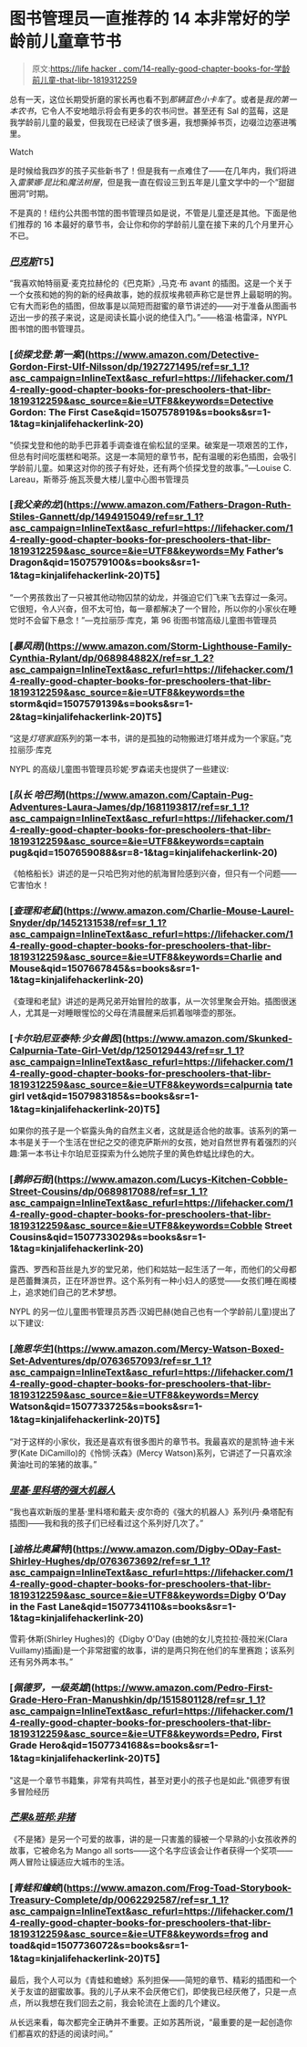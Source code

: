 # 图书管理员一直推荐的 14 本非常好的学龄前儿童章节书

> 原文:[https://life hacker . com/14-really-good-chapter-books-for-学龄前儿童-that-libr-1819312259](https://lifehacker.com/14-really-good-chapter-books-for-preschoolers-that-libr-1819312259)

总有一天，这位长期受折磨的家长再也看不到*那辆蓝色小卡车*了。或者是*我的第一本农书*，它令人不安地暗示将会有更多的农书问世。甚至还有 Sal 的蓝莓，这是我学龄前儿童的最爱，但我现在已经读了很多遍，我想撕掉书页，边啜泣边塞进嘴里。

Watch

是时候给我四岁的孩子买些新书了！但是我有一点难住了——在几年内，我们将进入*雷蒙娜·昆比*和*魔法树屋*，但是我一直在假设三到五年是儿童文学中的一个“甜甜圈洞”时期。

不是真的！纽约公共图书馆的图书管理员如是说，不管是儿童还是其他。下面是他们推荐的 16 本最好的章节书，会让你和你的学龄前儿童在接下来的几个月里开心不已。

### [*巴克斯*](https://www.amazon.com/Barkus-Patricia-MacLachlan/dp/1452111820/ref=sr_1_1?asc_campaign=InlineText&asc_refurl=https://lifehacker.com/14-really-good-chapter-books-for-preschoolers-that-libr-1819312259&asc_source=&ie=UTF8&keywords=barkus&qid=1507578382&sr=8-1&tag=kinjalifehackerlink-20)T5】

“我喜欢帕特丽夏·麦克拉赫伦的《巴克斯》,马克·布 avant 的插图。这是一个关于一个女孩和她的狗的新的经典故事，她的叔叔埃弗顿声称它是世界上最聪明的狗。它有大而彩色的插图，但故事是以简短而甜蜜的章节讲述的——对于准备从图画书迈出一步的孩子来说，这是阅读长篇小说的绝佳入门。”——格温·格雷泽，NYPL 图书馆的图书管理员。

### [*侦探戈登:第一案*](https://www.amazon.com/Detective-Gordon-First-Ulf-Nilsson/dp/1927271495/ref=sr_1_1?asc_campaign=InlineText&asc_refurl=https://lifehacker.com/14-really-good-chapter-books-for-preschoolers-that-libr-1819312259&asc_source=&ie=UTF8&keywords=Detective Gordon: The First Case&qid=1507578919&s=books&sr=1-1&tag=kinjalifehackerlink-20)

"侦探戈登和他的助手巴菲着手调查谁在偷松鼠的坚果。破案是一项艰苦的工作，但总有时间吃蛋糕和喝茶。这是一本简短的章节书，配有温暖的彩色插图，会吸引学龄前儿童。如果这对你的孩子有好处，还有两个侦探戈登的故事。”—Louise C. Lareau，斯蒂芬·施瓦茨曼大楼儿童中心图书管理员

### [*我父亲的龙*](https://www.amazon.com/Fathers-Dragon-Ruth-Stiles-Gannett/dp/1494915049/ref=sr_1_1?asc_campaign=InlineText&asc_refurl=https://lifehacker.com/14-really-good-chapter-books-for-preschoolers-that-libr-1819312259&asc_source=&ie=UTF8&keywords=My Father’s Dragon&qid=1507579100&s=books&sr=1-1&tag=kinjalifehackerlink-20)T5】

“一个男孩救出了一只被其他动物囚禁的幼龙，并强迫它们飞来飞去穿过一条河。它很短，令人兴奋，但不太可怕，每一章都解决了一个冒险，所以你的小家伙在睡觉时不会留下悬念！”—克拉丽莎·库克，第 96 街图书馆高级儿童图书管理员

### [*暴风雨*](https://www.amazon.com/Storm-Lighthouse-Family-Cynthia-Rylant/dp/068984882X/ref=sr_1_2?asc_campaign=InlineText&asc_refurl=https://lifehacker.com/14-really-good-chapter-books-for-preschoolers-that-libr-1819312259&asc_source=&ie=UTF8&keywords=the storm&qid=1507579139&s=books&sr=1-2&tag=kinjalifehackerlink-20)T5】

“这是*灯塔家庭*系列的第一本书，讲的是孤独的动物搬进灯塔并成为一个家庭。”克拉丽莎·库克

NYPL 的高级儿童图书管理员珍妮·罗森诺夫也提供了一些建议:

### [*队长* *哈巴狗*](https://www.amazon.com/Captain-Pug-Adventures-Laura-James/dp/1681193817/ref=sr_1_1?asc_campaign=InlineText&asc_refurl=https://lifehacker.com/14-really-good-chapter-books-for-preschoolers-that-libr-1819312259&asc_source=&ie=UTF8&keywords=captain pug&qid=1507659088&sr=8-1&tag=kinjalifehackerlink-20)

《帕格船长》讲述的是一只哈巴狗对他的航海冒险感到兴奋，但只有一个问题——它害怕水！

### [*查理和老鼠*](https://www.amazon.com/Charlie-Mouse-Laurel-Snyder/dp/1452131538/ref=sr_1_1?asc_campaign=InlineText&asc_refurl=https://lifehacker.com/14-really-good-chapter-books-for-preschoolers-that-libr-1819312259&asc_source=&ie=UTF8&keywords=Charlie and Mouse&qid=1507667845&s=books&sr=1-1&tag=kinjalifehackerlink-20)

《查理和老鼠》讲述的是两兄弟开始冒险的故事，从一次邻里聚会开始。插图很迷人，尤其是一对睡眼惺忪的父母在清晨醒来后抓着咖啡壶的那张。

### [*卡尔珀尼亚泰特:少女兽医*](https://www.amazon.com/Skunked-Calpurnia-Tate-Girl-Vet/dp/1250129443/ref=sr_1_1?asc_campaign=InlineText&asc_refurl=https://lifehacker.com/14-really-good-chapter-books-for-preschoolers-that-libr-1819312259&asc_source=&ie=UTF8&keywords=calpurnia tate girl vet&qid=1507983185&s=books&sr=1-1&tag=kinjalifehackerlink-20)T5】

如果你的孩子是一个崭露头角的自然主义者，这就是适合他的故事。该系列的第一本书是关于一个生活在世纪之交的德克萨斯州的女孩，她对自然世界有着强烈的兴趣:第一本书让卡尔珀尼亚探索为什么她院子里的黄色蚱蜢比绿色的大。

### [*鹅卵石街*](https://www.amazon.com/Lucys-Kitchen-Cobble-Street-Cousins/dp/0689817088/ref=sr_1_1?asc_campaign=InlineText&asc_refurl=https://lifehacker.com/14-really-good-chapter-books-for-preschoolers-that-libr-1819312259&asc_source=&ie=UTF8&keywords=Cobble Street Cousins&qid=1507733029&s=books&sr=1-1&tag=kinjalifehackerlink-20)

露西、罗西和苔丝是九岁的堂兄弟，他们和姑姑一起生活了一年，而他们的父母都是芭蕾舞演员，正在环游世界。这个系列有一种小妇人的感觉——女孩们睡在阁楼上，追求她们自己的艺术梦想。

NYPL 的另一位儿童图书管理员苏西·汉姆巴赫(她自己也有一个学龄前儿童)提出了以下建议:

### [*施恩华生*](https://www.amazon.com/Mercy-Watson-Boxed-Set-Adventures/dp/0763657093/ref=sr_1_1?asc_campaign=InlineText&asc_refurl=https://lifehacker.com/14-really-good-chapter-books-for-preschoolers-that-libr-1819312259&asc_source=&ie=UTF8&keywords=Mercy Watson&qid=1507733725&s=books&sr=1-1&tag=kinjalifehackerlink-20)T5】

“对于这样的小家伙，我还是喜欢有很多图片的章节书。我最喜欢的是凯特·迪卡米罗(Kate DiCamillo)的《怜悯·沃森》(Mercy Watson)系列，它讲述了一只喜欢涂黄油吐司的笨猪的故事。”

### [*里基·里科塔的强大机器人*](https://www.amazon.com/Ricky-Ricottas-Mighty-Robot-Book/dp/0545630096/ref=pd_sim_14_3?_encoding=UTF8&asc_campaign=InlineText&asc_refurl=https://lifehacker.com/14-really-good-chapter-books-for-preschoolers-that-libr-1819312259&asc_source=&psc=1&refRID=50751RHNC2D02C895QYX&tag=kinjalifehackerlink-20)

“我也喜欢新版的里基·里科塔和戴夫·皮尔奇的《强大的机器人》系列(丹·桑塔配有插图)——我和我的孩子们已经看过这个系列好几次了。”

### [*迪格比奥黛特*](https://www.amazon.com/Digby-ODay-Fast-Shirley-Hughes/dp/0763673692/ref=sr_1_1?asc_campaign=InlineText&asc_refurl=https://lifehacker.com/14-really-good-chapter-books-for-preschoolers-that-libr-1819312259&asc_source=&ie=UTF8&keywords=Digby O’Day in the Fast Lane&qid=1507734110&s=books&sr=1-1&tag=kinjalifehackerlink-20)

雪莉·休斯(Shirley Hughes)的《Digby O'Day (由她的女儿克拉拉·薇拉米(Clara Vuillamy)插画)是一个非常甜蜜的故事，讲的是两只狗在他们的车里赛跑；该系列还有另外两本书。”

### [*佩德罗，一级英雄*](https://www.amazon.com/Pedro-First-Grade-Hero-Fran-Manushkin/dp/1515801128/ref=sr_1_1?asc_campaign=InlineText&asc_refurl=https://lifehacker.com/14-really-good-chapter-books-for-preschoolers-that-libr-1819312259&asc_source=&ie=UTF8&keywords=Pedro, First Grade Hero&qid=1507734168&s=books&sr=1-1&tag=kinjalifehackerlink-20)T5】

"这是一个章节书籍集，非常有共鸣性，甚至对更小的孩子也是如此."佩德罗有很多冒险经历

### [***芒果&班邦:非猪***](https://www.amazon.com/Mango-Bambang-Not-Pig-Book/dp/0763682268/ref=sr_1_1?asc_campaign=InlineText&asc_refurl=https://lifehacker.com/14-really-good-chapter-books-for-preschoolers-that-libr-1819312259&asc_source=&ie=UTF8&keywords=Not-a-Pig&qid=1507734289&s=books&sr=1-1&tag=kinjalifehackerlink-20)

《不是猪》是另一个可爱的故事，讲的是一只害羞的貘被一个早熟的小女孩收养的故事，它被命名为 Mango all sorts——这个名字应该会让作者获得一个奖项——两人冒险让貘适应大城市的生活。

### [*青蛙和蟾蜍*](https://www.amazon.com/Frog-Toad-Storybook-Treasury-Complete/dp/0062292587/ref=sr_1_1?asc_campaign=InlineText&asc_refurl=https://lifehacker.com/14-really-good-chapter-books-for-preschoolers-that-libr-1819312259&asc_source=&ie=UTF8&keywords=frog and toad&qid=1507736072&s=books&sr=1-1&tag=kinjalifehackerlink-20)T5】

最后，我个人可以为《青蛙和蟾蜍》系列担保——简短的章节、精彩的插图和一个关于友谊的甜蜜故事。我的儿子从来不会厌倦它们，即使我已经厌倦了，只是一点点，所以我想在我们回去之前，我会轮流在上面的几个建议。

从长远来看，每次都完全正确并不重要。正如苏茜所说，“最重要的是一起创造你们都喜欢的舒适的阅读时间。”